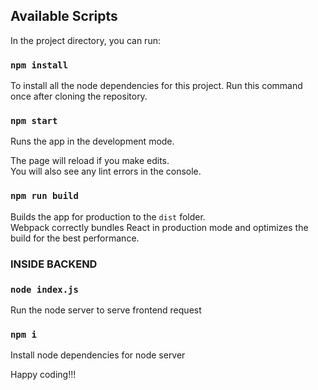 ## Available Scripts

In the project directory, you can run:

### `npm install`

To install all the node dependencies for this project. Run this command once after cloning the repository.

### `npm start`

Runs the app in the development mode.<br>

The page will reload if you make edits.<br>
You will also see any lint errors in the console.

### `npm run build`

Builds the app for production to the `dist` folder.<br>
Webpack correctly bundles React in production mode and optimizes the build for the best performance.

### INSIDE BACKEND

### `node index.js`
Run the node server to serve frontend request

### `npm i`
Install node dependencies for node server

Happy coding!!!
